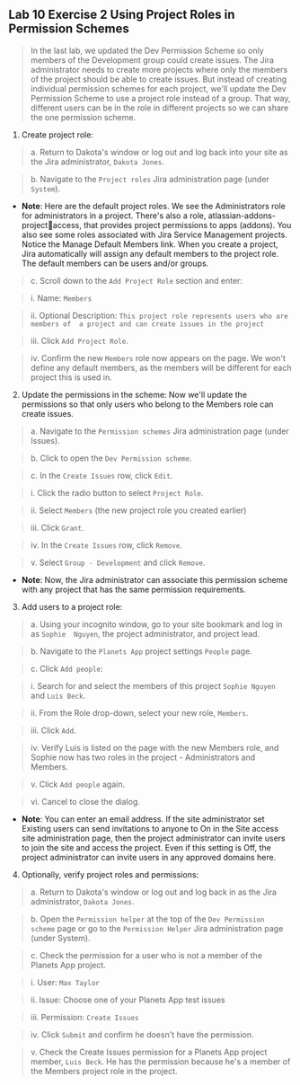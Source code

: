 ## Lab 10 Exercise 2 Using Project Roles in Permission Schemes 
>  In the last lab, we updated the Dev Permission Scheme so only members of the Development group could create issues. The Jira administrator needs to create more projects where only the members of the project should be able to create issues. But instead of creating individual permission schemes for each project, we'll update the Dev Permission Scheme to use a project role instead of a group. That way, different users can be in the role in different projects so we can share the one permission scheme.
1. Create project role: 

> a. Return to Dakota's window or log out and log back into your site as the Jira 
administrator, `Dakota Jones`. 

> b. Navigate to the `Project roles` Jira administration page (under `System`). 
* **Note**: Here are the default project roles. We see the Administrators role for administrators in a project. There's also a role, atlassian-addons-projectaccess, that provides project permissions to apps (addons). You also see some roles associated with Jira Service Management projects. Notice the Manage Default Members link. When you create a project, Jira automatically will assign any default members to the project role. The default members can be users and/or groups. 

> c. Scroll down to the `Add Project Role` section and enter: 

> i. Name: `Members` 

> ii. Optional Description: `This project role represents users who are members of 
a project and can create issues in the project` 

> iii. Click `Add Project Role`. 

> iv. Confirm the new `Members` role now appears on the page. We won't define any default members, as the members will be different for each project this is 
used in. 

2. Update the permissions in the scheme: 
Now we'll update the permissions so that only users who belong to the Members role can 
create issues. 

> a. Navigate to the `Permission schemes` Jira administration page (under Issues). 

> b. Click to open the `Dev Permission scheme`. 

> c. In the `Create Issues` row, click `Edit`. 

> i. Click the radio button to select `Project Role`. 

> ii. Select `Members` (the new project role you created earlier) 

> iii. Click `Grant`. 

> iv. In the `Create Issues` row, click `Remove`. 

> v. Select `Group - Development` and click `Remove`. 
* **Note**: Now, the Jira administrator can associate this permission scheme with any project that has the same permission requirements. 
3. Add users to a project role: 

> a. Using your incognito window, go to your site bookmark and log in as `Sophie 
Nguyen`, the project administrator, and project lead. 

> b. Navigate to the `Planets App` project settings `People` page. 

> c. Click `Add people`: 

> i. Search for and select the members of this project `Sophie Nguyen` and `Luis Beck`. 

> ii. From the Role drop-down, select your new role, `Members`. 

> iii. Click `Add`. 

> iv. Verify Luis is listed on the page with the new Members role, and Sophie now 
has two roles in the project - Administrators and Members. 

> v. Click `Add people` again. 

> vi. Cancel to close the dialog. 
* **Note**: You can enter an email address. If the site administrator set Existing users can send invitations to anyone to On in the Site access site administration page, then the project administrator can invite users to join the site and access the project. Even if this setting is Off, the project administrator can invite users in any approved domains here. 
4. Optionally, verify project roles and permissions: 

> a. Return to Dakota's window or log out and log back in as the Jira administrator, 
`Dakota Jones`. 

> b. Open the `Permission helper` at the top of the `Dev Permission scheme` page or go to 
the `Permission Helper` Jira administration page (under System). 

> c. Check the permission for a user who is not a member of the Planets App project. 

> i. User: `Max Taylor` 

> ii. Issue: Choose one of your Planets App test issues 

> iii. Permission: `Create Issues` 

> iv. Click `Submit` and confirm he doesn't have the permission. 

> v. Check the Create Issues permission for a Planets App project member, `Luis Beck`. He has the permission because he's a member of the Members project role in the project. 